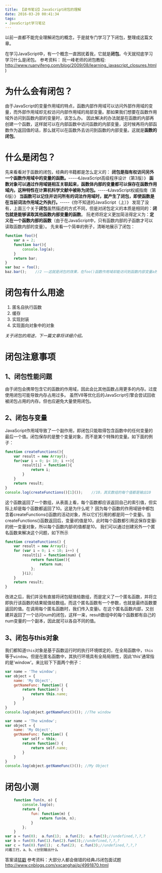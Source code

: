 ```yaml
---
title: 【读书笔记】JavaScript闭包的理解
date: 2016-03-20 00:41:34
tags:
- JavaScript学习笔记
---
```

以前一直都不能完全理解闭包的概念，于是就专门学习了下闭包，整理成这篇文章。
<!-- more -->
在学习JavaScript中，有一个概念一直困扰着我，它就是**闭包**。今天就彻底学习学习什么是闭包。
参考资料：
阮一峰老师的闭包教程: http://www.ruanyifeng.com/blog/2009/08/learning_javascript_closures.html)
# 为什么会有闭包？
由于JavaScript的变量作用域的特点，函数内部作用域可以访问外部作用域的变量，而外部作用域却无权访问内部作用域的局部变量。那如果我们想要在函数作用域外访问到函数内部的变量时，该怎么办。
因此解决的办法就是在函数的内部再创建一个函数，这样就可以在内部函数中访问函数的内部变量，这时候再将内部函数作为返回值的话，那么就可以在函数外去访问到函数的内部变量。这就是**函数的闭包**。
# 什么是闭包？
先来看看对于函数的闭包，经典的书籍都是怎么定义的：
**闭包是指有权访问另外一个函数作用域中的变量的函数。**-----《JavaScript高级程序设计（第3版）》
**函数对象可以通过作用域链相互关联起来，函数体内部的变量都可以保存在函数作用域内，这种特性在计算机科学文献中被称为闭包。**-----《JavaScript权威指南（第6版）》
**当函数可以记住并访问所有的词法作用域时，就产生了闭包，即使函数是在当前词法作用域之外执行。**-----《你不知道的JavaScript（上）》
发现了没有，上面三个关于**闭包**虽然描述的方式不同，但是对闭包定义的本质是相同的：**闭包就是能够读取其他函数内部变量的函数**。
阮老师将定义更加简洁得定义为：**定义在一个函数内部的函数**（由于在JavaScript中，只有函数内部的子函数才可以读取函数内部的变量）。
先来看一个简单的例子，清晰地展示了闭包：
```javascript
function foo(){
    var a = 2;
    function bar(){
        console.log(a);
    }
    return bar;
}
var baz = foo();
baz.bar();    //2 ——这就是闭包的效果，在foo()函数作用域却能访问到函数内部变量a的值
```
# 闭包有什么用途
1. 匿名自执行函数
2. 缓存
3. 实现封装
4. 实现面向对象中的对象

_关于闭包的用途，下一篇文章将详细介绍。_
# 闭包注意事项
## 1、闭包性能问题 
由于闭包会携带包含它的函数的作用域，因此会比其他函数占用更多的内存。过度使用闭包可能导致内存占用过多。
虽然V8等优化后的JavaScript引擎会尝试回收被闭包占用的内存。但也应避免大量使用闭包。
## 2、闭包与变量
JavaScript作用域导致了一个副作用，即闭包只能取得包含函数中的任何变量的最后一个值。闭包保存的是整个变量对象，而不是某个特殊的变量。如下面的例子：
```javascript
function createFunctions(){
	var result = new Array();
	for(var i = 0; i< 10; i ++){
		result[i] = function(){
			return i;
		}
	}
	return result;
}
console.log(createFunctions()[1]());    //10，其实数组的每个值都是输出10
```
这个函数返回了一个数组，从表面上看，每个函数都应该返回自己的索引值，但实际上却是每个函数都返回了10。这是为什么呢？
因为每个函数的作用域链中都包含着createFunctions()函数的活动对象，所以它们引用的都是同一个变量i。当createFunctions()函数返回后，变量i的值是10，此时每个函数都引用这保存变量i的统一变量对象，所以每个函数内部i的值都是10。
我们可以通过创建另外一个匿名函数来解决这个问题，如下所示
```javascript
function createFunctions() {
    var result = new Array();
    for (var i = 0; i < 10; i++) {
        result[i] = function(num) {
            return function(){
            	return num;
            };
        }(i);
    }
    return result;
}
```
改进之后，我们并没有直接将闭包赋值给数组，而是定义了一个匿名函数，并将立即执行该函数的结果赋值给数组。而这个匿名函数有一个参数，也就是最终函数要返回的值。在调用每个匿名函数时，我们传入变量i。在这个匿名函数内部，又创建并返回了一个访问num的闭包，这样一来，result数组中的每个函数都有自己的num变量的一个副本，因此就可以各自不同的值。
## 3、闭包与this对象
我们都知道`this`对象是基于函数运行时的执行环境绑定的，在全局函数中，`this`等于`window`。但是在匿名函数中，其执行环境具有全局局限性，因此'this'通常指的是'window'。来比较下下面两个例子：
```javascript
var name = 'The window';
var object = {
    name: 'My Object',
    getNameFunc: function() {
        return function() {
            return this.name;
        }
    }
}
console.log(object.getNameFunc()()); //The window
```
```javascript
var name = 'The window';
var object = {
    name: 'My Object',
    getNameFunc: function() {
        var self = this;
        return function() {
            return self.name;
        }
    }
}
console.log(object.getNameFunc()()); //My Object
```

# 闭包小测

```javascript
    function fun(n, o) {
        console.log(o);
        return {
            fun: function(m) {
                return fun(m, n);
            }
        };
    }
var a = fun(0);  a.fun(1);  a.fun(2);  a.fun(3);//undefined,?,?,?
var b = fun(0).fun(1).fun(2).fun(3);//undefined,?,?,?
var c = fun(0).fun(1);  c.fun(2);  c.fun(3);//undefined,?,?,?
问着三行，a、b、c分别输出什么
```
答案请[猛戳](http://www.cnblogs.com/xxcanghai/p/4991870.html)
参考资料：大部分人都会做错的经典JS闭包面试题 http://www.cnblogs.com/xxcanghai/p/4991870.html



